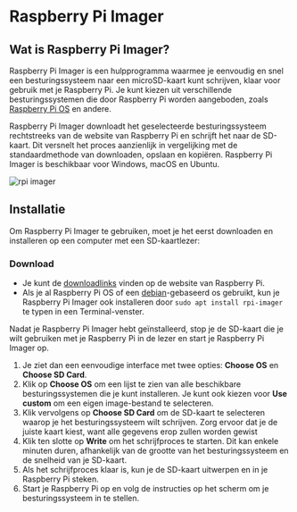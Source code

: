 # Raspberry Pi Imager

## Wat is Raspberry Pi Imager?

Raspberry Pi Imager is een hulpprogramma waarmee je eenvoudig en snel een besturingssysteem naar een microSD-kaart kunt schrijven, klaar voor gebruik met je Raspberry Pi. Je kunt kiezen uit verschillende besturingssystemen die door Raspberry Pi worden aangeboden, zoals [Raspberry Pi OS](../../linux/distros/rpi_os.md) en andere.

Raspberry Pi Imager downloadt het geselecteerde besturingssysteem rechtstreeks van de website van Raspberry Pi en schrijft het naar de SD-kaart. Dit versnelt het proces aanzienlijk in vergelijking met de standaardmethode van downloaden, opslaan en kopiëren. Raspberry Pi Imager is beschikbaar voor Windows, macOS en Ubuntu.

![rpi imager](https://assets.raspberrypi.com/static/md-bfd602be71b2c1099b91877aed3b41f0.png)


## Installatie

Om Raspberry Pi Imager te gebruiken, moet je het eerst downloaden en installeren op een computer met een SD-kaartlezer:

### Download

- Je kunt de [downloadlinks](https://www.raspberrypi.com/software/) vinden op de website van Raspberry Pi.
- Als je al Raspberry Pi OS of een [debian](../../linux/distros/debian.md)-gebaseerd os gebruikt, kun je Raspberry Pi Imager ook installeren door `sudo apt install rpi-imager` te typen in een Terminal-venster.

Nadat je Raspberry Pi Imager hebt geïnstalleerd, stop je de SD-kaart die je wilt gebruiken met je Raspberry Pi in de lezer en start je Raspberry Pi Imager op.

1. Je ziet dan een eenvoudige interface met twee opties: **Choose OS** en **Choose SD Card**.
2. Klik op **Choose OS** om een lijst te zien van alle beschikbare besturingssystemen die je kunt installeren. Je kunt ook kiezen voor **Use custom** om een eigen image-bestand te selecteren.
3. Klik vervolgens op **Choose SD Card** om de SD-kaart te selecteren waarop je het besturingssysteem wilt schrijven. Zorg ervoor dat je de juiste kaart kiest, want alle gegevens erop zullen worden gewist
4. Klik ten slotte op **Write** om het schrijfproces te starten. Dit kan enkele minuten duren, afhankelijk van de grootte van het besturingssysteem en de snelheid van je SD-kaart.
5. Als het schrijfproces klaar is, kun je de SD-kaart uitwerpen en in je Raspberry Pi steken.
6. Start je Raspberry Pi op en volg de instructies op het scherm om je besturingssysteem in te stellen.

